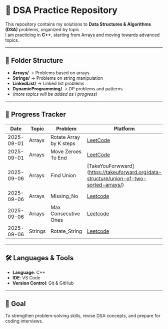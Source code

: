 # 📝 DSA Practice Repository

This repository contains my solutions to **Data Structures & Algorithms (DSA)** problems, organized by topic.  
I am practicing in **C++**, starting from Arrays and moving towards advanced topics.  

---

## 📂 Folder Structure
- **Arrays/** → Problems based on arrays  
- **Strings/** → Problems on string manipulation  
- **LinkedList/** → Linked list problems  
- **DynamicProgramming/** → DP problems and patterns  
- *(more topics will be added as I progress)*  

---

## 🚀 Progress Tracker
| Date       | Topic   | Problem | Platform | Solution |
|------------|---------|---------|----------|----------|
| 2025-09-01| Arrays  | Rotate Array by K steps | [LeetCode](https://leetcode.com/problems/rotate-array/) | [Reverse technique]  [Code](./arrays/Rotate_Array) |
|2025-09-01|  Arrays  | Move Zeroes To End      | [LeetCode](https://leetcode.com/problems/move-zeroes/) |[Two Pointers] [code](./arrays/Move_Zeroes_To_End)|
|2025-09-06|  Arrays  | Find Union |[TakeYouForwward] (https://takeuforward.org/data-structure/union-of-two-sorted-arrays/) |[Using Loops] [Code](./arrays/Find_the_Union)|
|2025-09-06|  Arrays  | Missing_No|[Leetcode](https://leetcode.com/problems/missing-number/) | [DifferenceOFSum] [Code](./arrays/Missing_No)|
|2025-09-06|  Arrays  | Max Consecutive Ones| [Leetcode](https://leetcode.com/problems/max-consecutive-ones/)|[UsingMaxCount] [Code](./arrays/Max_Consecutive_Ones)|
|2025-09-06|  Strings | Rotate_String| [Leetcode](https://leetcode.com/problems/rotate-string/)|[UsingRotation] [code](./Strings/Rotate_String)
---


## 🛠️ Languages & Tools
- **Language**: C++  
- **IDE**: VS Code  
- **Version Control**: Git & GitHub  

---

## 🎯 Goal
To strengthen problem-solving skills, revise DSA concepts, and prepare for coding interviews.  

